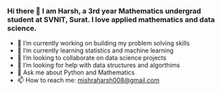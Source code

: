 ### Hi there 👋 I am Harsh, a 3rd year Mathematics undergrad student at SVNIT, Surat. I love applied mathematics and data science.

- 🔭 I’m currently working on building my problem solving skills
- 🌱 I’m currently learning statistics and machine learning
- 👯 I’m looking to collaborate on data science projects
- 🤔 I’m looking for help with data structures and algorthims
- 💬 Ask me about Python and Mathematics
- 📫 How to reach me: mishraharsh008@gmail.com
<!--
- 😄 Pronouns: ...
- ⚡ Fun fact: ...
-->
